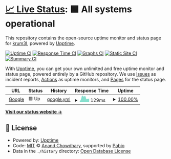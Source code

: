 # [📈 Live Status](https://krum3l.github.io/krum-upptime): <!--live status--> **🟩 All systems operational**

This repository contains the open-source uptime monitor and status page for [krum3l](https://krum3l.github.io/krum-upptime), powered by [Upptime](https://github.com/upptime/upptime).

[![Uptime CI](https://github.com/krum3l/krum-upptime/workflows/Uptime%20CI/badge.svg)](https://github.com/krum3l/krum-upptime/actions?query=workflow%3A%22Uptime+CI%22)
[![Response Time CI](https://github.com/krum3l/krum-upptime/workflows/Response%20Time%20CI/badge.svg)](https://github.com/krum3l/krum-upptime/actions?query=workflow%3A%22Response+Time+CI%22)
[![Graphs CI](https://github.com/krum3l/krum-upptime/workflows/Graphs%20CI/badge.svg)](https://github.com/krum3l/krum-upptime/actions?query=workflow%3A%22Graphs+CI%22)
[![Static Site CI](https://github.com/krum3l/krum-upptime/workflows/Static%20Site%20CI/badge.svg)](https://github.com/krum3l/krum-upptime/actions?query=workflow%3A%22Static+Site+CI%22)
[![Summary CI](https://github.com/krum3l/krum-upptime/workflows/Summary%20CI/badge.svg)](https://github.com/krum3l/krum-upptime/actions?query=workflow%3A%22Summary+CI%22)

With [Upptime](https://upptime.js.org), you can get your own unlimited and free uptime monitor and status page, powered entirely by a GitHub repository. We use [Issues](https://github.com/krum3l/krum-upptime/issues) as incident reports, [Actions](https://github.com/krum3l/krum-upptime/actions) as uptime monitors, and [Pages](https://krum3l.github.io/krum-upptime) for the status page.

<!--start: status pages-->
<!-- This summary is generated by Upptime (https://github.com/upptime/upptime) -->
<!-- Do not edit this manually, your changes will be overwritten -->
<!-- prettier-ignore -->
| URL | Status | History | Response Time | Uptime |
| --- | ------ | ------- | ------------- | ------ |
| <img alt="" src="https://icons.duckduckgo.com/ip3/www.google.com.ico" height="13"> [Google](https://www.google.com) | 🟩 Up | [google.yml](https://github.com/Krum3L/krum-upptime/commits/HEAD/history/google.yml) | <details><summary><img alt="Response time graph" src="./graphs/google/response-time-week.png" height="20"> 129ms</summary><br><a href="https://krum3l.github.io/krum-upptime/history/google"><img alt="Response time 105" src="https://img.shields.io/endpoint?url=https%3A%2F%2Fraw.githubusercontent.com%2FKrum3L%2Fkrum-upptime%2FHEAD%2Fapi%2Fgoogle%2Fresponse-time.json"></a><br><a href="https://krum3l.github.io/krum-upptime/history/google"><img alt="24-hour response time 98" src="https://img.shields.io/endpoint?url=https%3A%2F%2Fraw.githubusercontent.com%2FKrum3L%2Fkrum-upptime%2FHEAD%2Fapi%2Fgoogle%2Fresponse-time-day.json"></a><br><a href="https://krum3l.github.io/krum-upptime/history/google"><img alt="7-day response time 129" src="https://img.shields.io/endpoint?url=https%3A%2F%2Fraw.githubusercontent.com%2FKrum3L%2Fkrum-upptime%2FHEAD%2Fapi%2Fgoogle%2Fresponse-time-week.json"></a><br><a href="https://krum3l.github.io/krum-upptime/history/google"><img alt="30-day response time 103" src="https://img.shields.io/endpoint?url=https%3A%2F%2Fraw.githubusercontent.com%2FKrum3L%2Fkrum-upptime%2FHEAD%2Fapi%2Fgoogle%2Fresponse-time-month.json"></a><br><a href="https://krum3l.github.io/krum-upptime/history/google"><img alt="1-year response time 105" src="https://img.shields.io/endpoint?url=https%3A%2F%2Fraw.githubusercontent.com%2FKrum3L%2Fkrum-upptime%2FHEAD%2Fapi%2Fgoogle%2Fresponse-time-year.json"></a></details> | <details><summary><a href="https://krum3l.github.io/krum-upptime/history/google">100.00%</a></summary><a href="https://krum3l.github.io/krum-upptime/history/google"><img alt="All-time uptime 100.00%" src="https://img.shields.io/endpoint?url=https%3A%2F%2Fraw.githubusercontent.com%2FKrum3L%2Fkrum-upptime%2FHEAD%2Fapi%2Fgoogle%2Fuptime.json"></a><br><a href="https://krum3l.github.io/krum-upptime/history/google"><img alt="24-hour uptime 100.00%" src="https://img.shields.io/endpoint?url=https%3A%2F%2Fraw.githubusercontent.com%2FKrum3L%2Fkrum-upptime%2FHEAD%2Fapi%2Fgoogle%2Fuptime-day.json"></a><br><a href="https://krum3l.github.io/krum-upptime/history/google"><img alt="7-day uptime 100.00%" src="https://img.shields.io/endpoint?url=https%3A%2F%2Fraw.githubusercontent.com%2FKrum3L%2Fkrum-upptime%2FHEAD%2Fapi%2Fgoogle%2Fuptime-week.json"></a><br><a href="https://krum3l.github.io/krum-upptime/history/google"><img alt="30-day uptime 100.00%" src="https://img.shields.io/endpoint?url=https%3A%2F%2Fraw.githubusercontent.com%2FKrum3L%2Fkrum-upptime%2FHEAD%2Fapi%2Fgoogle%2Fuptime-month.json"></a><br><a href="https://krum3l.github.io/krum-upptime/history/google"><img alt="1-year uptime 100.00%" src="https://img.shields.io/endpoint?url=https%3A%2F%2Fraw.githubusercontent.com%2FKrum3L%2Fkrum-upptime%2FHEAD%2Fapi%2Fgoogle%2Fuptime-year.json"></a></details>

<!--end: status pages-->

[**Visit our status website →**](https://krum3l.github.io/krum-upptime)

## 📄 License

- Powered by: [Upptime](https://github.com/upptime/upptime)
- Code: [MIT](./LICENSE) © [Anand Chowdhary](https://anandchowdhary.com), supported by [Pabio](https://pabio.com)
- Data in the `./history` directory: [Open Database License](https://opendatacommons.org/licenses/odbl/1-0/)
